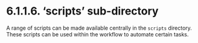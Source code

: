 # 6.1.1.6. ‘scripts’ sub-directory

A range of scripts can be made available centrally in the `scripts` directory. These scripts can be used within the workflow to automate certain tasks.

